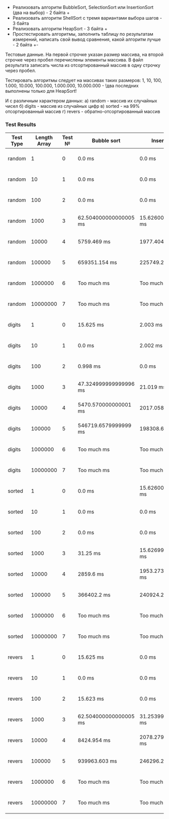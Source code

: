 * Реализовать алгоритм BubbleSort, SelectionSort или InsertionSort (два на выбор) - 2 байта +
* Реализовать алгоритм ShellSort с тремя вариантами выбора шагов - 3 байта
* Реализовать алгоритм HeapSort - 3 байта +
* Простестировать алгоритмы, заполнить таблицу по результатам измерений, написать свой вывод сравнения, какой алгоритм
  лучше - 2 байта +-

Тестовые данные. На первой строчке указан размер массива, на второй строчке через пробел перечислены элементы массива. В
файл результата записать числа из отсортированный массив в одну строчку через пробел.

Тестировать алгоритмы следует на массивах таких размеров: 1, 10, 100, 1.000, 10.000, 100.000, 1.000.000, 10.000.000 - 
!два последних выполнены только для HeapSort!

И с различным характером данных: а) random - массив их случайных чисел б)
digits - массив из случайных цифр в) sorted - на 99% отсортированный массив г)
revers - обратно-отсортированный массив

### Test Results

|Test Type|Length Array|Test №|Bubble sort|Insertion sort|Selection sort|Shell sort|Heap sort|
|---|---|---|---|---|---|---|---|
|random|1|0|0.0 ms|0.0 ms|0.0 ms|Too much ms|0.0 ms|
|random|10|1|0.0 ms|0.0 ms|0.0 ms|Too much ms|0.0 ms|
|random|100|2|0.0 ms|0.0 ms|0.0 ms|Too much ms|1.002 ms|
|random|1000|3|62.504000000000005 ms|15.626000000000001 ms|31.252000000000002 ms|Too much ms|4.005 ms|
|random|10000|4|5759.469 ms|1977.404 ms|3656.526 ms|Too much ms|51.047000000000004 ms|
|random|100000|5|659351.154 ms|225749.298 ms|361863.082 ms|Too much ms|646.586 ms|
|random|1000000|6|Too much ms|Too much ms|Too much ms|Too much ms|8436.090999999999 ms|
|random|10000000|7|Too much ms|Too much ms|Too much ms|Too much ms|112639.58 ms|
|digits|1|0|15.625 ms|2.003 ms|0.0 ms|Too much ms|159.144 ms|
|digits|10|1|0.0 ms|2.002 ms|0.0 ms|Too much ms|409.373 ms|
|digits|100|2|0.998 ms|0.0 ms|0.0 ms|Too much ms|0.0 ms|
|digits|1000|3|47.324999999999996 ms|21.019 ms|31.253000000000004 ms|Too much ms|3.003 ms|
|digits|10000|4|5470.570000000001 ms|2017.058 ms|3215.324 ms|Too much ms|45.04 ms|
|digits|100000|5|546719.6579999999 ms|198308.693 ms|319523.343 ms|Too much ms|564.513 ms|
|digits|1000000|6|Too much ms|Too much ms|Too much ms|Too much ms|6690.089 ms|
|digits|10000000|7|Too much ms|Too much ms|Too much ms|Too much ms|77532.804 ms|
|sorted|1|0|0.0 ms|15.626000000000001 ms|15.626000000000001 ms|Too much ms|46.883 ms|
|sorted|10|1|0.0 ms|0.0 ms|0.0 ms|Too much ms|15.625 ms|
|sorted|100|2|0.0 ms|0.0 ms|0.0 ms|Too much ms|0.0 ms|
|sorted|1000|3|31.25 ms|15.626999999999999 ms|0.0 ms|Too much ms|0.0 ms|
|sorted|10000|4|2859.6 ms|1953.2730000000001 ms|109.38199999999999 ms|Too much ms|62.504000000000005 ms|
|sorted|100000|5|366402.2 ms|240924.299 ms|9578.859 ms|Too much ms|671.924 ms|
|sorted|1000000|6|Too much ms|Too much ms|Too much ms|Too much ms|7795.373 ms|
|sorted|10000000|7|Too much ms|Too much ms|Too much ms|Too much ms|90565.804 ms|
|revers|1|0|15.625 ms|0.0 ms|0.0 ms|Too much ms|125.01 ms|
|revers|10|1|0.0 ms|0.0 ms|0.0 ms|Too much ms|109.38199999999999 ms|
|revers|100|2|15.623 ms|0.0 ms|0.0 ms|Too much ms|0.0 ms|
|revers|1000|3|62.504000000000005 ms|31.253999999999998 ms|62.503 ms|Too much ms|0.0 ms|
|revers|10000|4|8424.954 ms|2078.2799999999997 ms|7122.919 ms|Too much ms|46.876 ms|
|revers|100000|5|939963.603 ms|246296.212 ms|717374.9269999999 ms|Too much ms|609.4209999999999 ms|
|revers|1000000|6|Too much ms|Too much ms|Too much ms|Too much ms|7328.677 ms|
|revers|10000000|7|Too much ms|Too much ms|Too much ms|Too much ms|86094.814 ms|